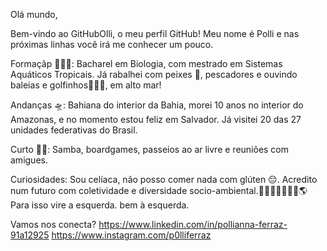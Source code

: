 Olá mundo,

Bem-vindo ao GitHubOlli, o meu perfil GitHub! Meu nome é Polli e nas próximas linhas você
irá me conhecer um pouco.

Formaçãp 👩🏽‍🎓:
Bacharel em Biologia, com mestrado em Sistemas Aquáticos Tropicais.
Já rabalhei com peixes 🐠, pescadores e ouvindo baleias e golfinhos🐬🐳🐋, em alto mar!

Andanças 🛸:
Bahiana do interior da Bahia, morei 10 anos no interior do Amazonas, e no momento estou feliz
em Salvador.
Já visitei 20 das 27 unidades federativas do Brasil.

Curto  💃🏽:
Samba, boardgames, passeios ao ar livre e reuniões com amigues.

Curiosidades:
Sou celíaca, não posso comer nada com glúten 😔.
Acredito num futuro com coletividade e diversidade socio-ambiental.🌳👧🏿🏳️‍🌈🏳️‍⚧️🌎 Para isso
vire a esquerda. bem à esquerda.


Vamos nos conecta?
https://www.linkedin.com/in/pollianna-ferraz-91a12925
https://www.instagram.com/p0lliferraz





